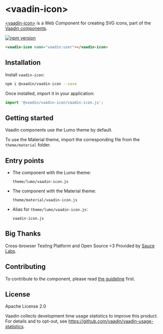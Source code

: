 # &lt;vaadin-icon&gt;

[&lt;vaadin-icon&gt;](https://vaadin.com/docs/latest/ds/components/icon) is a Web Component for creating SVG icons, part of the [Vaadin components](https://vaadin.com/docs/latest/ds/components).

[![npm version](https://badgen.net/npm/v/@vaadin/vaadin-icon)](https://www.npmjs.com/package/@vaadin/vaadin-icon)

```html
<vaadin-icon name="vaadin:user"></vaadin-icon>
```

## Installation

Install `vaadin-icon`:

```sh
npm i @vaadin/vaadin-icon --save
```

Once installed, import it in your application:

```js
import '@vaadin/vaadin-icon/vaadin-icon.js';
```

## Getting started

Vaadin components use the Lumo theme by default.

To use the Material theme, import the corresponding file from the `theme/material` folder.

## Entry points

- The component with the Lumo theme:

  `theme/lumo/vaadin-icon.js`

- The component with the Material theme:

  `theme/material/vaadin-icon.js`

- Alias for `theme/lumo/vaadin-icon.js`:

  `vaadin-icon.js`

## Big Thanks

Cross-browser Testing Platform and Open Source <3 Provided by [Sauce Labs](https://saucelabs.com).

## Contributing

To contribute to the component, please read [the guideline](https://github.com/vaadin/vaadin-core/blob/master/CONTRIBUTING.md) first.

## License

Apache License 2.0

Vaadin collects development time usage statistics to improve this product. For details and to opt-out, see https://github.com/vaadin/vaadin-usage-statistics.
